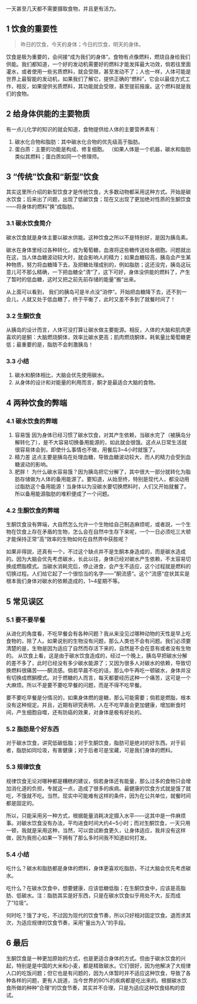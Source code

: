 一天甚至几天都不需要摄取食物，并且更有活力。

## 1 饮食的重要性

> 昨日的饮食，今天的身体；今日的饮食，明天的身体。

饮食是极为重要的，会间接“成为我们的身体”。食物有点像燃料，燃烧自身给我们供能。我们都知道，一个好的发动机需要好的燃料才能发挥最大功效，倘若往里面灌水，或者使用一些劣质燃料，就会受限，甚至发动不了；人也一样，人体可能是世界上最智能的发动机，如果我们了解它，提供正确的“燃料”，它会以最佳方式工作，相反，如果提供劣质燃料，其功能就会受限，甚至提前报废。这个燃料就是我们的食物。

## 2 给身体供能的主要物质

有一点儿化学的知识的就会知道，食物提供给人体的主要营养素有：

1. 碳水化合物和脂肪：其中碳水化合物的优先级高于脂肪。
2. 蛋白质：主要的功能是构成、修复细胞。 （如果人体是一个机器，碳水和脂肪类似其燃料；蛋白质如同一个修理师。

## 3 “传统”饮食和“新型”饮食

其实这里所介绍的新型饮食才是传统饮食，大多数动物都采用这种方式。开始是碳水饮食；后来出了问题，出现了低碳饮食；现在又出现了更加绝对性质的生酮饮食——将身体的燃料”换“成脂肪。

### 3.1 碳水饮食简介

碳水饮食就是身体主要以碳水供能。这种饮食之所以不是特别好，是因为胰岛素。

碳水在身体里经过各种转化，成为葡萄糖，血液将这些糖传送给各细胞。问题就出在这，当人体血糖波动较大时，就会影响人的精力；如果血糖较高，胰岛会产生某种物质，努力将血糖降下去，及把糖处理成别的，例如脂肪；这还没完，胰岛这玩意儿可不那么精确，一下把血糖全”清“了，这下可好，身体没供能的燃料了，产生了暂时的低血糖，这时又把之前先前存储的能量”搬“出来。

从上面可以看到， 我们的胰岛可是半点没”消停“。开始把血糖降下去，还不到一会儿，人就又处于低血糖了，终于平衡了，此时又差不多到了就餐时间了！

### **3.2 生酮饮食**

从胰岛的设计而言，人体可没打算让碳水做主要能源。相反，人体的大脑和肌肉更喜欢的是酮：大脑燃烧酮体，效率比碳水更高；肌肉燃烧酮体，耗氧量比葡萄糖更低；最重要的是，脂肪不会刺激胰岛！

### **3.3 小结**

1. 碳水和酮体相比，大脑会优先使用碳水。
2. 从身体的设计和对能量的利用而言，酮才是最适合大脑的食物。

## 4 两种饮食的弊端

### **4.1 碳水饮食的弊端**

1. 容易饿 因为身体已经习惯了碳水饮食，对其产生依赖，当碳水完了（被胰岛分解转化了），是不大容易切换备用能源的，如此就会很饿。这点从日常生活就很容易体会到，即使什么事情也不做，用餐后3~4小时就饿了。
2. 精力差 这点主要是胰岛在处理血糖，导致血糖波动较大，而人的精力会受到血糖波动的影响。
3. 肥胖！ 为什么碳水容易饿？因为胰岛把它分解了，其中很大一部分就转化为脂肪存储做为人体的备用能源了。要知道，从始至终，特别是现代人，都没动用过脂肪这个备用能源！当身体以为没碳水要切换燃料时，人们又开始就餐了。所以备用能源脂肪的堆积便成了一个问题。

### **4.2 生酮饮食的弊端**

生酮饮食没有弊端，大自然怎么允许一个生物给自己制造麻烦呢，或者説，一个生物在饮食上存在矛盾的生物，怎么会在自然中生存下来呢，一个一日必须吃三大顿才能保持正常”高“效率的生物如何在自然界中获胜呢？

如果非得説，还真有一个，不过这个缺点并不是生酮本身造成的，而是碳水造成的。因为大脑会优先考虑碳水，长此以往，身体已经对碳水产生依赖，不太容易切换成燃脂模式。当碳水消耗完后，停止进食，会产生不适应，这个过程就是燃料的切换过程。人们给它起了一个很恰当的名字——”酮流感“。这个”流感“症状其实是根本我们身体对碳水的依赖造成的，1~4星期不等。

## **5 常见误区**

### **5.1 要不要早餐**

从进化的角度看，不吃早餐会有各种问题？我从来没见过哪种动物的天性是早上吃食物的，除了人。如果说别的生物没有问题，那么人类也不会有问题。我们必须要清楚的是，生物是因为适应了自然而存活下来的，自然是不会在意有或者没有生物的。 从饮食上看，这是由于碳水饮食造成的，经过一个晚上，胰岛早把碳水分解的差不多了，此时已经没有多少碳水能源了；又因为很多人对碳水的依赖，导致切换燃料很痛苦——酮流感。倘若早晨不吃的话，那么中午再吃一顿碳水，身体并没有切换成燃酮模式。对于燃糖的人而言，每天都要经历这种一个痛苦，这可是一个大麻烦。所以不是要不要吃早餐的问题，而是不得不吃早餐。

要不要吃早餐是分情况的，如果身体燃的是糖，那么可能需要；倘若是燃脂，根本没有这种规定。并且，近期有研究表明，人在不吃早晨会更加健康，增加断食时间，产生细胞自噬，还有防癌的效果，对身体是极有好处的。

### **5.2 脂肪是个好东西**

对于碳水饮食，讲究低碳低脂；对于生酮饮食，脂肪可是绝对的好东西。对于前者，脂肪如同垃圾，有害健康；对于后者可是宝藏，可是我们身体的燃料。

### **5.3 规律饮食**

规律饮食无论对哪种都是糟糕的建议，倘若身体还有能量，那么过多的食物只会增加消化道的负担，专就这一点，造成了很多的疾病。最健康的饮食方式就是饿了就吃，不饿就不吃。当然，现实中可能难有这样的条件，因为在公共单位，就餐时间都是固定的。

所以，只能采用另一种方式，根据能量消耗决定摄入水平——这其中是一件麻烦事。对碳水饮食没有办法，平均进食时间大约4~5小时；而对生酮饮食，一天只用一顿，我就是采用这种，当然，可以尝试断食更久，让身体适应，我并没有这样做，因为我担心如果一下拥有了那么多时间我不知道如何打发。

### **5.4 小结**

吃什么？碳水和脂肪都是身体的燃料，身体更喜欢吃脂肪，不过大脑会优先考虑碳水。

吃什么？在碳水饮食中，想要健康，应该低糖低脂；在生酮饮食中，应该是高脂肪、低碳水。注：脂肪其实是好东西，只是在碳水饮食似乎用处不大，反而成了”垃圾“。

何时吃？饿了才吃，不过因为现代的饮食节奏，所以只好相对固定饮食。退而求其次，为适应规律的饮食节奏，采用”量出为入“的手段。

## **6 最后**

生酮饮食是一种更加原始的方式，也是更适合身体的方式。但由于碳水饮食的兴起，特别是是中国的大米和小麦，都是精致碳水。它们很好，因为他解决了大规律人口的吃饭问题；但它也是有问题的，因为人体暂时并不适应这种饮食，导致了各种各样的问题，更有人説道，当今世界的90%的疾病都是吃出来的。根据碳水饮食所做的种种”合理“的饮食节奏，其实并不合理，只是为适应这种饮食结构的尝试。